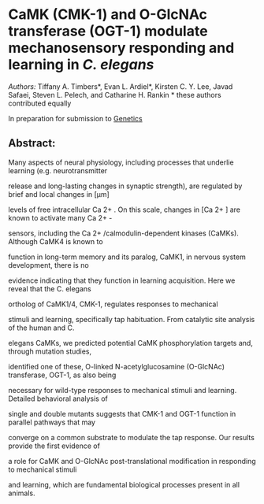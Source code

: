 # CaMK (CMK-1) and O-GlcNAc transferase (OGT-1) modulate  mechanosensory responding and learning in *C. elegans*

*Authors:* Tiffany A. Timbers\*, Evan L. Ardiel\*, Kirsten C. Y. Lee, Javad Safaei, Steven L. Pelech, and Catharine H. Rankin
\* these authors contributed equally

In preparation for submission to [Genetics](http://submit.genetics.org/)

## Abstract:
Many aspects of neural physiology, including processes that underlie learning (e.g. neurotransmitter

release and long-lasting changes in synaptic strength), are regulated by brief and local changes in [μm]

levels of free intracellular Ca 2+ . On this scale, changes in [Ca 2+ ] are known to activate many Ca 2+ -

sensors, including the Ca 2+ /calmodulin-dependent kinases (CaMKs). Although CaMK4 is known to

function in long-term memory and its paralog, CaMK1, in nervous system development, there is no

evidence indicating that they function in learning acquisition. Here we reveal that the C. elegans

ortholog of CaMK1/4, CMK-1, regulates responses to mechanical

stimuli and learning, specifically tap habituation. From catalytic site analysis of the human and C.

elegans CaMKs, we predicted potential CaMK phosphorylation targets and, through mutation studies,

identified one of these, O-linked N-acetylglucosamine (O-GlcNAc) transferase, OGT-1, as also being

necessary for wild-type responses to mechanical stimuli and learning. Detailed behavioral analysis of

single and double mutants suggests that CMK-1 and OGT-1 function in parallel pathways that may

converge on a common substrate to modulate the tap response. Our results provide the first evidence of

a role for CaMK and O-GlcNAc post-translational modification in responding to mechanical stimuli

and learning, which are fundamental biological processes present in all animals.
